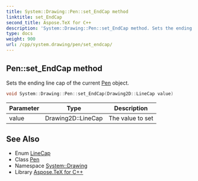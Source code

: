 ```yaml
---
title: System::Drawing::Pen::set_EndCap method
linktitle: set_EndCap
second_title: Aspose.TeX for C++
description: 'System::Drawing::Pen::set_EndCap method. Sets the ending line cap of the current Pen object in C++.'
type: docs
weight: 900
url: /cpp/system.drawing/pen/set_endcap/
---
```

## Pen::set_EndCap method


Sets the ending line cap of the current [Pen](../) object.

```cpp
void System::Drawing::Pen::set_EndCap(Drawing2D::LineCap value)
```


| Parameter | Type | Description |
| --- | --- | --- |
| value | Drawing2D::LineCap | The value to set |

## See Also

* Enum [LineCap](../../../system.drawing.drawing2d/linecap/)
* Class [Pen](../)
* Namespace [System::Drawing](../../)
* Library [Aspose.TeX for C++](../../../)
